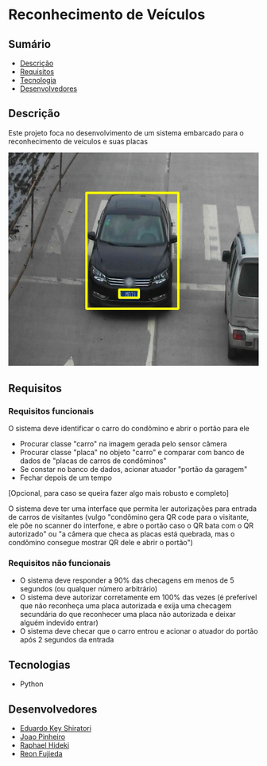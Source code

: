 # Reconhecimento de Veículos 

## Sumário

- [Descrição](#Descrição)
- [Requisitos](#Requisitos)
- [Tecnologia](#Tecnologias)
- [Desenvolvedores](#Desenvolvedores)

## Descrição
Este projeto foca no desenvolvimento de um sistema embarcado para o reconhecimento de veículos e suas placas

![Exemplo](./assets/vehicle_ex.jpeg)

## Requisitos

### Requisitos funcionais
 O sistema deve identificar o carro do condômino e abrir o portão para ele
- Procurar classe "carro" na imagem gerada pelo sensor câmera
- Procurar classe "placa" no objeto "carro" e comparar com banco de dados de "placas de carros de condôminos"
- Se constar no banco de dados, acionar atuador "portão da garagem"
- Fechar depois de um tempo

[Opcional, para caso se queira fazer algo mais robusto e completo]


 O sistema deve ter uma interface que permita ler autorizações para entrada de carros de visitantes (vulgo "condômino gera QR code para o visitante, ele põe no scanner do interfone, e abre o portão caso o QR bata com o QR autorizado" ou "a câmera que checa as placas está quebrada, mas o condômino consegue mostrar QR dele e abrir o portão")

### Requisitos não funcionais
- O sistema deve responder a 90% das checagens em menos de 5 segundos (ou qualquer número arbitrário)
- O sistema deve autorizar corretamente em 100% das vezes (é preferível que não reconheça uma placa autorizada e exija uma checagem secundária do que reconhecer uma placa não autorizada e deixar alguém indevido entrar)
- O sistema deve checar que o carro entrou e acionar o atuador do portão após 2 segundos da entrada

## Tecnologias
- Python

## Desenvolvedores
- [Eduardo Key Shiratori](https://www.linkedin.com/in/eduardo-key-shiratori/)
- [Joao Pinheiro](https://github.com/joaomh)
- [Raphael Hideki](https://github.com/raphaelyokosawa/)
- [Reon Fujieda](https://github.com/reonfk)